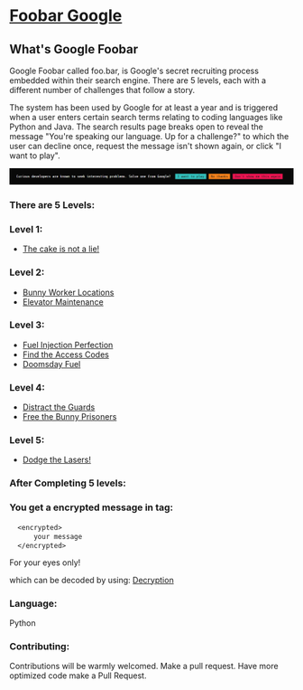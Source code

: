 # [Foobar Google](https://foobar.withgoogle.com/)

## What's Google Foobar
Google Foobar called foo.bar, is Google's secret recruiting process embedded within their search engine. 
There are 5 levels, each with a different number of challenges that follow a story.

The system has been used by Google for at least a year and is triggered when a user enters certain search terms relating to coding languages like Python and Java. The search results page breaks open to reveal the message "You're speaking our language. Up for a challenge?" to which the user can decline once, request the message isn't shown again, or click "I want to play".

![Foobar Triggered](https://raw.githubusercontent.com/oussama-seme-elayne/google-foobar-challenge/master/image/i%20want%20to%20play.png "Foobar Triggered")

### There are 5 Levels:

### Level 1:
* [The cake is not a lie!](https://github.com/oussama-seme-elayne/google-foobar-challenge/tree/master/Level%201/The%20cake%20is%20not%20a%20lie!)

### Level 2:
* [Bunny Worker Locations](https://github.com/oussama-seme-elayne/google-foobar-challenge/tree/master/Level%202/Bunny%20Worker%20Locations)
* [Elevator Maintenance](https://github.com/oussama-seme-elayne/google-foobar-challenge/tree/master/Level%202/Elevator%20Maintenance)

### Level 3:
* [Fuel Injection Perfection](https://github.com/oussama-seme-elayne/google-foobar-challenge/tree/master/Level%203/Fuel%20Injection%20Perfection)
* [Find the Access Codes](https://github.com/oussama-seme-elayne/google-foobar-challenge/tree/master/Level%203/Find%20the%20Access%20Codes)
* [Doomsday Fuel](https://github.com/oussama-seme-elayne/google-foobar-challenge/tree/master/Level%203/Doomsday%20Fuel)

### Level 4:
* [Distract the Guards](https://github.com/sark-2110/Foobar-Google/tree/master/Distract%20the%20Guards)
* [Free the Bunny Prisoners](https://github.com/sark-2110/Foobar-Google/tree/master/Free%20the%20Bunny%20Prisoners)

### Level 5:
* [Dodge the Lasers!](https://github.com/oussama-seme-elayne/google-foobar-challenge/tree/master/Level%205/Dodge%20the%20Lasers!)

### After Completing 5 levels:
### You get a encrypted message in tag:
```
  <encrypted>
      your message
  </encrypted>
```

For your eyes only!<br/>

which can be decoded by using: [Decryption](https://github.com/oussama-seme-elayne/google-foobar-challenge/tree/master/Decryption)

### Language:
Python 

### Contributing:
Contributions will be warmly welcomed. Make a pull request. Have more optimized code make a Pull Request.